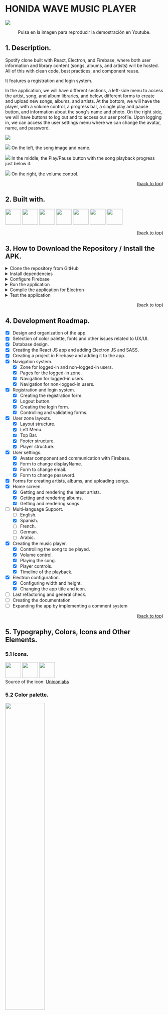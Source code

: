 <a name="readme-top"></a>

# HONIDA WAVE MUSIC PLAYER 

[![](https://github.com/DamianPyCoder/Program___ReactJS_ElectronJS___SpotifyClon/blob/main/reproductor_picts/0.png)](https://www.youtube.com/watch?v=CAevJbKXzTI)  


<div style="text-align: center;">
   Pulsa en la imagen para reproducir la demostración en Youtube.
</div>  





## 1. Description.
Spotify clone built with React, Electron, and Firebase, where both user information and library content (songs, albums, and artists) will be hosted. All of this with clean code, best practices, and component reuse. 

It features a registration and login system.

In the application, we will have different sections, a left-side menu to access the artist, song, and album libraries, and below, different forms to create and upload new songs, albums, and artists.
At the bottom, we will have the player, with a volume control, a progress bar, a single play and pause button, and information about the song's name and photo.
On the right side, we will have buttons to log out and to access our user profile. Upon logging in, we can access the user settings menu where we can change the avatar, name, and password.

 
![](https://github.com/DamianPyCoder/Program___ReactJS_ElectronJS___SpotifyClon/blob/main/reproductor_picts/10.png)

![](https://github.com/DamianPyCoder/RandomAssets__minicons__V1/blob/main/songlibrary.svg)  On the left, the song image and name.  

![](https://github.com/DamianPyCoder/RandomAssets__minicons__V1/blob/main/play_circle_black.svg)  In the middle, the Play/Pause button with the song playback progress just below it.  

![](https://github.com/DamianPyCoder/RandomAssets__minicons__V1/blob/main/volum.svg)  On the right, the volume control.  

<p align="right">(<a href="#readme-top">back to top</a>)</p>


## 2. Built with.
<img src="https://github.com/DamianPyCoder/RandomAssets__icons__V2/blob/main/VSCode-Dark.svg" width="50"> <img src="https://github.com/DamianPyCoder/RandomAssets__icons__V2/blob/main/React-Dark.svg" width="50">
<img src="https://github.com/DamianPyCoder/RandomAssets__icons__V2/blob/main/Electron.svg" width="50">
<img src="https://github.com/DamianPyCoder/RandomAssets__icons__V2/blob/main/Firebase-Dark.svg" width="50">
<img src="https://github.com/DamianPyCoder/RandomAssets__icons__V2/blob/main/Sass.svg" width="50">
<img src="https://github.com/DamianPyCoder/RandomAssets__icons__V2/blob/main/Yarn-Dark.svg" width="50">
<img src="https://github.com/DamianPyCoder/RandomAssets__icons__V2/blob/main/NodeJS-Dark.svg" width="50">

<p align="right">(<a href="#readme-top">back to top</a>)</p>

## 3. How to Download the Repository / Install the APK.

<details>
<summary>Clone the repository from GitHub</summary>
   
   - Open your terminal or command line on your computer.
   - Use the `git clone` command followed by the repository URL to clone the project to your local machine.
     ```
     git clone https://repository-url.git
     ```
     
</details>

<details>
<summary>Install dependencies</summary>
   
   - Once the repository is cloned to your local machine, navigate to the project directory.
   - Run the `npm install` command to install all the project dependencies defined in the `package.json` file.
     ```
     cd project-name
     npm install
     ```
     
</details>  

<details>
<summary>Configure Firebase</summary>
   
   - If the project is linked with Firebase, you may need to configure Firebase credentials in the project.
   - Open the Firebase configuration file (usually named `firebaseConfig.js` or similar) and ensure that the credentials are correct for your Firebase project.

</details>



<details>
<summary>Run the application</summary>
   
   - Once all dependencies are installed and configuration is complete, you can run the application.
   - Use the `npm start` command to start the application.
     ```
     npm start
     ```
     
</details>

<details>
<summary>Compile the application for Electron</summary>
   
   - If the project uses Electron JS, you may need to compile the application to work with Electron.
   - Follow the instructions provided in the project documentation to compile the application for Electron.
   - Typically, this involves running a specific build script for Electron.

</details>

<details>
<summary>Test the application</summary>
   
   - Once the application is up and running, open a web browser and access the application locally.
   - Ensure that all functionalities are working as expected, including Firebase-related functionalities such as authentication or database access.

</details>

<p align="right">(<a href="#readme-top">back to top</a>)</p>

## 4. Development Roadmap.

- [x] Design and organization of the app.
- [x] Selection of color palette, fonts and other issues related to UX/UI.
- [x] Database design.
- [x] Creating the React JS app and adding Electron JS and SASS.
- [x] Creating a project in Firebase and adding it to the app.
- [x] Navigation system.
    - [x] Zone for logged-in and non-logged-in users.
    - [x] Pages for the logged-in zone.
    - [x] Navigation for logged-in users.
    - [x] Navigation for non-logged-in users.
- [x] Registration and login system.
    - [x] Creating the registration form.
    - [x] Logout button.
    - [x] Creating the login form.
    - [x] Controlling and validating forms.
- [x] User zone layouts.
    - [x] Layout structure.
    - [x] Left Menu.
    - [x] Top Bar.
    - [x] Footer structure.
    - [x] Player structure.
- [x] User settings.
    - [x] Avatar component and communication with Firebase.
    - [x] Form to change displayName.
    - [x] Form to change email.
    - [x] Form to change password.
- [x] Forms for creating artists, albums, and uploading songs.
- [x] Home screen.
    - [x] Getting and rendering the latest artists.
    - [x] Getting and rendering albums.
    - [x] Getting and rendering songs.
- [ ] Multi-language Support.
    - [ ] English.
    - [x] Spanish.
    - [ ] French.
    - [ ] German.
    - [ ] Arabic.
- [x] Creating the music player.
    - [x] Controlling the song to be played.
    - [x] Volume control.
    - [x] Playing the song.
    - [x] Player controls.
    - [x] Timeline of the playback.
- [x] Electron configuration.
    - [x] Configuring width and height.
    - [x] Changing the app title and icon.
- [ ] Last refactoring and general check.
- [ ] Creating the documentation
- [ ] Expanding the app by implementing a comment system

<p align="right">(<a href="#readme-top">back to top</a>)</p>

## 5. Typography, Colors, Icons and Other Elements.  

### 5.1 Icons.
<img src="https://github.com/DamianPyCoder/Program___ReactJS_ElectronJS___SpotifyClon/blob/main/reproductor_picts/logo-name-green.png" width="50">  <img src="https://github.com/DamianPyCoder/Program___ReactJS_ElectronJS___SpotifyClon/blob/main/reproductor_picts/logo-white.png" width="50">  <img src="https://github.com/DamianPyCoder/Program___ReactJS_ElectronJS___SpotifyClon/blob/main/reproductor_picts/logo-green.png" width="50">  
Source of the icon: [Uniconlabs](https://www.flaticon.es/icono-gratis/nota-musical_3293813?related_id=3293822&origin=search)  

### 5.2 Color palette.
<img src="https://github.com/DamianPyCoder/Program___ReactJS_ElectronJS___SpotifyClon/raw/main/reproductor_picts/Palette2.png" height="50%">  

<p align="right">(<a href="#readme-top">back to top</a>)</p>





## 6. Images and Videos.
### 6.1 Login and register.
![](https://github.com/DamianPyCoder/Program___ReactJS_ElectronJS___SpotifyClon/blob/main/reproductor_picts/0.png)
![](https://github.com/DamianPyCoder/Program___ReactJS_ElectronJS___SpotifyClon/blob/main/reproductor_picts/1.png)
![](https://github.com/DamianPyCoder/Program___ReactJS_ElectronJS___SpotifyClon/blob/main/reproductor_picts/2.png)



### 6.2 The library.
![](https://github.com/DamianPyCoder/Program___ReactJS_ElectronJS___SpotifyClon/blob/main/reproductor_picts/4.png)
![](https://github.com/DamianPyCoder/Program___ReactJS_ElectronJS___SpotifyClon/blob/main/reproductor_picts/5.png)
![](https://github.com/DamianPyCoder/Program___ReactJS_ElectronJS___SpotifyClon/blob/main/reproductor_picts/6.png)
![](https://github.com/DamianPyCoder/Program___ReactJS_ElectronJS___SpotifyClon/blob/main/reproductor_picts/7.png)
![](https://github.com/DamianPyCoder/Program___ReactJS_ElectronJS___SpotifyClon/blob/main/reproductor_picts/8.png)
![](https://github.com/DamianPyCoder/Program___ReactJS_ElectronJS___SpotifyClon/blob/main/reproductor_picts/9.png)



### 6.3 Manage Library and Profile.
![](https://github.com/DamianPyCoder/Program___ReactJS_ElectronJS___SpotifyClon/blob/main/reproductor_picts/3.png)
![](https://github.com/DamianPyCoder/Program___ReactJS_ElectronJS___SpotifyClon/blob/main/reproductor_picts/11.png)
![](https://github.com/DamianPyCoder/Program___ReactJS_ElectronJS___SpotifyClon/blob/main/reproductor_picts/13.png)
![](https://github.com/DamianPyCoder/Program___ReactJS_ElectronJS___SpotifyClon/blob/main/reproductor_picts/12.png)

<p align="right">(<a href="#readme-top">back to top</a>)</p>
